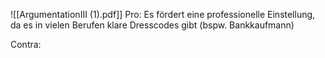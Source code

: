 
![[ArgumentationIII (1).pdf]]
Pro:
Es fördert eine professionelle Einstellung, da es in vielen Berufen klare Dresscodes gibt (bspw. Bankkaufmann)

Contra:
